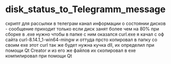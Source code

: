 # disk_status_to_Telegramm_message
скрипт для рассылки в телеграм канал информации о состоянии дисков - сообщение приходит только если диск занят более чем на 80%
при сборке в .exe нужно чтобы в папке с ним оказался curl.exe
я качал с оф сайта curl-8.14.1_1-win64-mingw и оттуда прсто копировал в папку со своим exe этот curl
так же будет нужна кучка dll, их определил при помощи Qt Creator и из его же файлов их скопировал
в exe компилировал при помощи Qt
